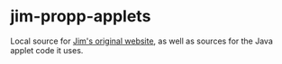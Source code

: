 # jim-propp-applets

Local source for [Jim's original website](https://faculty.uml.edu/jpropp/applets/index.html),
as well as sources for the Java applet code it uses.
